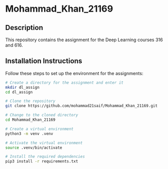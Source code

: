# Mohammad_Khan_21169

## Description
This repository contains the assignment for the Deep Learning courses 316 and 616.

## Installation Instructions
Follow these steps to set up the environment for the assignments:

```bash
# Create a directory for the assignment and enter it
mkdir dl_assign
cd dl_assign

# Clone the repository
git clone https://github.com/mohammad21saif/Mohammad_Khan_21169.git

# Change to the cloned directory
cd Mohammad_Khan_21169

# Create a virtual environment
python3 -m venv .venv

# Activate the virtual environment
source .venv/bin/activate

# Install the required dependencies
pip3 install -r requirements.txt
